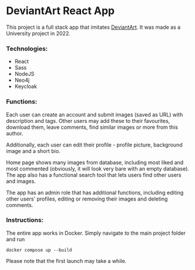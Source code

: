 # DeviantArt React App

This project is a full stack app that imitates [DeviantArt](https://www.deviantart.com/). It was made as a University project in 2022.

### Technologies:

* React
* Sass
* NodeJS
* Neo4j
* Keycloak

### Functions:

Each user can create an account and submit images (saved as URL) with description and tags. Other users may add these to their favourites, download them, leave comments, find similar images or more from this author. 

Additionally, each user can edit their profile - profile picture, background image and a short bio. 

Home page shows many images from database, including most liked and most commented (obviously, it will look very bare with an empty database). The app also has a functional search tool that lets users find other users and images.

The app has an admin role that has additional functions, including editing other users' profiles, editing or removing their images and deleting comments.

### Instructions:

The entire app works in Docker. Simply navigate to the main project folder and run

`docker compose up --build`

Please note that the first launch may take a while.